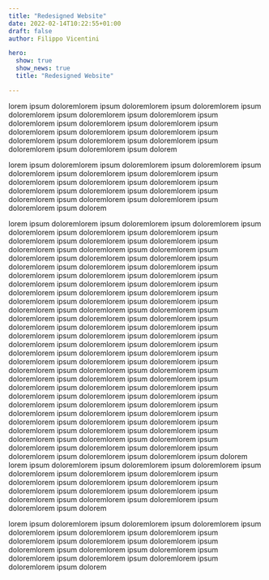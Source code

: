 ```yaml
---
title: "Redesigned Website"
date: 2022-02-14T10:22:55+01:00
draft: false
author: Filippo Vicentini

hero:
  show: true
  show_news: true
  title: "Redesigned Website"

---
```


lorem ipsum doloremlorem ipsum doloremlorem ipsum doloremlorem ipsum doloremlorem ipsum doloremlorem ipsum doloremlorem ipsum doloremlorem ipsum doloremlorem ipsum doloremlorem ipsum doloremlorem ipsum doloremlorem ipsum doloremlorem ipsum doloremlorem ipsum doloremlorem ipsum doloremlorem ipsum doloremlorem ipsum doloremlorem ipsum dolorem

lorem ipsum doloremlorem ipsum doloremlorem ipsum doloremlorem ipsum doloremlorem ipsum doloremlorem ipsum doloremlorem ipsum doloremlorem ipsum doloremlorem ipsum doloremlorem ipsum doloremlorem ipsum doloremlorem ipsum doloremlorem ipsum doloremlorem ipsum doloremlorem ipsum doloremlorem ipsum doloremlorem ipsum dolorem

lorem ipsum doloremlorem ipsum doloremlorem ipsum doloremlorem ipsum doloremlorem ipsum doloremlorem ipsum doloremlorem ipsum doloremlorem ipsum doloremlorem ipsum doloremlorem ipsum doloremlorem ipsum doloremlorem ipsum doloremlorem ipsum doloremlorem ipsum doloremlorem ipsum doloremlorem ipsum doloremlorem ipsum doloremlorem ipsum doloremlorem ipsum doloremlorem ipsum doloremlorem ipsum doloremlorem ipsum doloremlorem ipsum doloremlorem ipsum doloremlorem ipsum doloremlorem ipsum doloremlorem ipsum doloremlorem ipsum doloremlorem ipsum doloremlorem ipsum doloremlorem ipsum doloremlorem ipsum doloremlorem ipsum doloremlorem ipsum doloremlorem ipsum doloremlorem ipsum doloremlorem ipsum doloremlorem ipsum doloremlorem ipsum doloremlorem ipsum doloremlorem ipsum doloremlorem ipsum doloremlorem ipsum doloremlorem ipsum doloremlorem ipsum doloremlorem ipsum doloremlorem ipsum doloremlorem ipsum doloremlorem ipsum doloremlorem ipsum doloremlorem ipsum doloremlorem ipsum doloremlorem ipsum doloremlorem ipsum doloremlorem ipsum doloremlorem ipsum doloremlorem ipsum doloremlorem ipsum doloremlorem ipsum doloremlorem ipsum doloremlorem ipsum doloremlorem ipsum doloremlorem ipsum doloremlorem ipsum doloremlorem ipsum doloremlorem ipsum doloremlorem ipsum doloremlorem ipsum doloremlorem ipsum doloremlorem ipsum doloremlorem ipsum doloremlorem ipsum doloremlorem ipsum doloremlorem ipsum doloremlorem ipsum doloremlorem ipsum doloremlorem ipsum doloremlorem ipsum doloremlorem ipsum doloremlorem ipsum doloremlorem ipsum doloremlorem ipsum doloremlorem ipsum doloremlorem ipsum doloremlorem ipsum dolorem
lorem ipsum doloremlorem ipsum doloremlorem ipsum doloremlorem ipsum doloremlorem ipsum doloremlorem ipsum doloremlorem ipsum doloremlorem ipsum doloremlorem ipsum doloremlorem ipsum doloremlorem ipsum doloremlorem ipsum doloremlorem ipsum doloremlorem ipsum doloremlorem ipsum doloremlorem ipsum doloremlorem ipsum dolorem

lorem ipsum doloremlorem ipsum doloremlorem ipsum doloremlorem ipsum doloremlorem ipsum doloremlorem ipsum doloremlorem ipsum doloremlorem ipsum doloremlorem ipsum doloremlorem ipsum doloremlorem ipsum doloremlorem ipsum doloremlorem ipsum doloremlorem ipsum doloremlorem ipsum doloremlorem ipsum doloremlorem ipsum dolorem